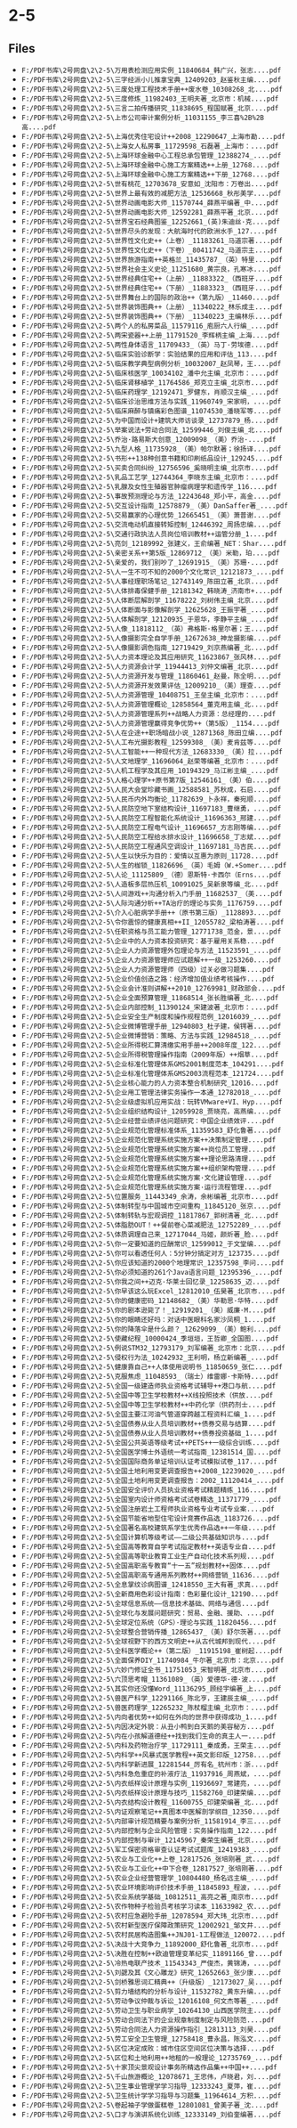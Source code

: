 # 2-5

## Files

- `F:/PDF书库\2号网盘\2\2-5\万用表检测应用实例_11840684_韩广兴，张志....pdf`
- `F:/PDF书库\2号网盘\2\2-5\三字经派小儿推拿宝典_12409203_赵鉴秋主编....pdf`
- `F:/PDF书库\2号网盘\2\2-5\三废处理工程技术手册++废水卷_10308268_北....pdf`
- `F:/PDF书库\2号网盘\2\2-5\三度修炼_11982403_王明夫著_北京市：机械....pdf`
- `F:/PDF书库\2号网盘\2\2-5\三言二拍传播研究_11838695_程国赋著_北京....pdf`
- `F:/PDF书库\2号网盘\2\2-5\上市公司审计案例分析_11031155_李三喜%2B%2B高....pdf`
- `F:/PDF书库\2号网盘\2\2-5\上海优秀住宅设计++2008_12290647_上海市勘....pdf`
- `F:/PDF书库\2号网盘\2\2-5\上海女人私房事_11729598_石磊著_上海市：....pdf`
- `F:/PDF书库\2号网盘\2\2-5\上海环球金融中心工程总承包管理_12388274_....pdf`
- `F:/PDF书库\2号网盘\2\2-5\上海环球金融中心施工方案精选++上册_12768....pdf`
- `F:/PDF书库\2号网盘\2\2-5\上海环球金融中心施工方案精选++下册_12768....pdf`
- `F:/PDF书库\2号网盘\2\2-5\世有桃花_12703678_安意如_沈阳市：万卷出....pdf`
- `F:/PDF书库\2号网盘\2\2-5\世界上最有效的减肥方法_12536668_秋彤美学....pdf`
- `F:/PDF书库\2号网盘\2\2-5\世界动画电影大师_11570744_薛燕平编著_中....pdf`
- `F:/PDF书库\2号网盘\2\2-5\世界动画电影大师_12592281_薛燕平著_北京....pdf`
- `F:/PDF书库\2号网盘\2\2-5\世界宝石经典图鉴_12252661_(英)朱迪丝·克....pdf`
- `F:/PDF书库\2号网盘\2\2-5\世界尽头的发现：大航海时代的欧洲水手_127....pdf`
- `F:/PDF书库\2号网盘\2\2-5\世界性文化史++（上卷）_11183261_马道宗著....pdf`
- `F:/PDF书库\2号网盘\2\2-5\世界性文化史++（下卷）_80411742_马道宗主....pdf`
- `F:/PDF书库\2号网盘\2\2-5\世界旅游指南++英格兰_11435787_（英）特里....pdf`
- `F:/PDF书库\2号网盘\2\2-5\世界社会主义史论_11251680_黄宗良，孔寒冰....pdf`
- `F:/PDF书库\2号网盘\2\2-5\世界经典住宅++（上册）_11883322_（西班牙....pdf`
- `F:/PDF书库\2号网盘\2\2-5\世界经典住宅++（下册）_11883323_（西班牙....pdf`
- `F:/PDF书库\2号网盘\2\2-5\世界舞台上的国际的政治++（第九版）_11460....pdf`
- `F:/PDF书库\2号网盘\2\2-5\世界装饰图典++（上册）_11340222_林乐成主....pdf`
- `F:/PDF书库\2号网盘\2\2-5\世界装饰图典++（下册）_11340223_主编林乐....pdf`
- `F:/PDF书库\2号网盘\2\2-5\两个人的私房菜品_11579116_庖厨六人行编_....pdf`
- `F:/PDF书库\2号网盘\2\2-5\两宋瓷器++上册_11791520_李辉柄主编_上海....pdf`
- `F:/PDF书库\2号网盘\2\2-5\两性身体语言_11709433_（英）马丁·劳埃德....pdf`
- `F:/PDF书库\2号网盘\2\2-5\临床实验诊断学：实验结果的应用和评估_113....pdf`
- `F:/PDF书库\2号网盘\2\2-5\临床教学典型病例分析_10032007_赵凤琴，王....pdf`
- `F:/PDF书库\2号网盘\2\2-5\临床核医学_10034102_潘中允主编_北京市：....pdf`
- `F:/PDF书库\2号网盘\2\2-5\临床肾移植学_11764586_郑克立主编_北京市....pdf`
- `F:/PDF书库\2号网盘\2\2-5\临床药理学_12192471_罗健东，肖顺汉主编_....pdf`
- `F:/PDF书库\2号网盘\2\2-5\临床诊治思维方法与实践_11960749_宋家明，....pdf`
- `F:/PDF书库\2号网盘\2\2-5\临床麻醉与镇痛彩色图谱_11074530_潘晓军等....pdf`
- `F:/PDF书库\2号网盘\2\2-5\为中国而设计+建筑大师访谈录_12737879_杨....pdf`
- `F:/PDF书库\2号网盘\2\2-5\举案说法+劳动合同法_12599446_刘俊主编_北....pdf`
- `F:/PDF书库\2号网盘\2\2-5\乔治·路易斯大创意_12009098_（美）乔治·....pdf`
- `F:/PDF书库\2号网盘\2\2-5\九型人格_11735928_（美）帕尔默著；徐扬译....pdf`
- `F:/PDF书库\2号网盘\2\2-5\书形++138种创意书籍和印刷纸品设计_129245....pdf`
- `F:/PDF书库\2号网盘\2\2-5\买卖合同纠纷_12756596_奚晓明主编_北京市....pdf`
- `F:/PDF书库\2号网盘\2\2-5\乳品工艺学_12744364_李晓东主编_北京市：....pdf`
- `F:/PDF书库\2号网盘\2\2-5\乳腺及女性生殖器官肿瘤病理学和遗传学_116....pdf`
- `F:/PDF书库\2号网盘\2\2-5\事故预测理论与方法_12243648_郑小平，高金....pdf`
- `F:/PDF书库\2号网盘\2\2-5\交互设计指南_12578879_（美）DanSaffer著_....pdf`
- `F:/PDF书库\2号网盘\2\2-5\交易赢家的心理优势_12665451_（美）萧普谢....pdf`
- `F:/PDF书库\2号网盘\2\2-5\交流电动机直接转矩控制_12446392_周扬忠编....pdf`
- `F:/PDF书库\2号网盘\2\2-5\交通行政执法人员岗位培训教材++运管分册_1....pdf`
- `F:/PDF书库\2号网盘\2\2-5\亮剑_12189992_张建义，王俞编著_NET：Shar....pdf`
- `F:/PDF书库\2号网盘\2\2-5\亲密关系++第5版_12869712_（美）米勒，珀....pdf`
- `F:/PDF书库\2号网盘\2\2-5\亲爱的，我们别吵了_12691915_（美）苏珊·....pdf`
- `F:/PDF书库\2号网盘\2\2-5\人一生不可不知的2000个文化常识_12121873_....pdf`
- `F:/PDF书库\2号网盘\2\2-5\人事经理职场笔记_12743149_陈田立著_北京....pdf`
- `F:/PDF书库\2号网盘\2\2-5\人体排毒保健手册_12181342_韩晓涛_济南市+....pdf`
- `F:/PDF书库\2号网盘\2\2-5\人体断层解剖学_11678222_刘树伟主编_北京....pdf`
- `F:/PDF书库\2号网盘\2\2-5\人体断面与影像解剖学_12625628_王振宇著_....pdf`
- `F:/PDF书库\2号网盘\2\2-5\人体解剖学_12120935_于恩华，李静平主编_....pdf`
- `F:/PDF书库\2号网盘\2\2-5\人像_11818112_（英）弗格斯·格里尔著；王....pdf`
- `F:/PDF书库\2号网盘\2\2-5\人像摄影完全自学手册_12672638_神龙摄影编....pdf`
- `F:/PDF书库\2号网盘\2\2-5\人像摄影调色指南_12719429_刘京燕编著_北....pdf`
- `F:/PDF书库\2号网盘\2\2-5\人力资本理论及其应用研究_11623867_张风林....pdf`
- `F:/PDF书库\2号网盘\2\2-5\人力资源会计学_11944413_刘仲文编著_北京....pdf`
- `F:/PDF书库\2号网盘\2\2-5\人力资源开发与管理_11860461_赵曼，陈全明....pdf`
- `F:/PDF书库\2号网盘\2\2-5\人力资源开发效果评估_12009210_（美）理查....pdf`
- `F:/PDF书库\2号网盘\2\2-5\人力资源管理_10408751_王垒主编_北京市：....pdf`
- `F:/PDF书库\2号网盘\2\2-5\人力资源管理概论_12858564_董克用主编_北....pdf`
- `F:/PDF书库\2号网盘\2\2-5\人力资源管理系列++战略人力资源：总经理的....pdf`
- `F:/PDF书库\2号网盘\2\2-5\人力资源管理赢得竞争优势++（第5版）_1154....pdf`
- `F:/PDF书库\2号网盘\2\2-5\人在企途++职场暗战小说_12871368_陈田立编....pdf`
- `F:/PDF书库\2号网盘\2\2-5\人工布光摄影教程_12599308_（美）麦肯兹等....pdf`
- `F:/PDF书库\2号网盘\2\2-5\人工智能++一种现代方法_12683330_（美）拉....pdf`
- `F:/PDF书库\2号网盘\2\2-5\人文地理学_11696064_赵荣等编著_北京市：....pdf`
- `F:/PDF书库\2号网盘\2\2-5\人机工程学及其应用_10194329_马江彬主编_....pdf`
- `F:/PDF书库\2号网盘\2\2-5\人格心理学++原书第7版_12546161_（美）伯....pdf`
- `F:/PDF书库\2号网盘\2\2-5\人民大会堂珍藏书画_12588581_苏秋成，石启....pdf`
- `F:/PDF书库\2号网盘\2\2-5\人民币内外均衡论_11782639_卜永祥，秦宛顺....pdf`
- `F:/PDF书库\2号网盘\2\2-5\人民防空地下室结构设计_11697183_曹继勇，....pdf`
- `F:/PDF书库\2号网盘\2\2-5\人民防空工程智能化系统设计_11696363_邢建....pdf`
- `F:/PDF书库\2号网盘\2\2-5\人民防空工程电气设计_11696657_方志刚等编....pdf`
- `F:/PDF书库\2号网盘\2\2-5\人民防空工程给水排水设计_11696658_丁志斌....pdf`
- `F:/PDF书库\2号网盘\2\2-5\人民防空工程通风空调设计_11697181_马吉民....pdf`
- `F:/PDF书库\2号网盘\2\2-5\人生以快乐为目的：爱情以互惠为原则_11728....pdf`
- `F:/PDF书库\2号网盘\2\2-5\人生的枷锁_11826696_（英）毛姆（W.+Somer....pdf`
- `F:/PDF书库\2号网盘\2\2-5\人论_11125809_（德）恩斯特·卡西尔（Erns....pdf`
- `F:/PDF书库\2号网盘\2\2-5\人造板多层热压机_10091025_吴新泉等编_北....pdf`
- `F:/PDF书库\2号网盘\2\2-5\人间游戏++沟通分析入门手册_11682537_（美....pdf`
- `F:/PDF书库\2号网盘\2\2-5\人际沟通分析++TA治疗的理论与实务_1176759....pdf`
- `F:/PDF书库\2号网盘\2\2-5\介入心脏病学手册++（原书第三版）_1128893....pdf`
- `F:/PDF书库\2号网盘\2\2-5\令你震惊的健康真相++II_12055782_梁柏涛著....pdf`
- `F:/PDF书库\2号网盘\2\2-5\任职资格与员工能力管理_12771738_范金，景....pdf`
- `F:/PDF书库\2号网盘\2\2-5\企业中的人力资本投资研究：基于雇用关系稳....pdf`
- `F:/PDF书库\2号网盘\2\2-5\企业人力资源管理外包理论与方法_11523591_....pdf`
- `F:/PDF书库\2号网盘\2\2-5\企业人力资源管理师应试题解++一级_1253260....pdf`
- `F:/PDF书库\2号网盘\2\2-5\企业人力资源管理师（四级）过关必做习题集....pdf`
- `F:/PDF书库\2号网盘\2\2-5\企业价值创造之路：经济增加值业绩考核操作....pdf`
- `F:/PDF书库\2号网盘\2\2-5\企业会计准则讲解++2010_12769981_财政部会....pdf`
- `F:/PDF书库\2号网盘\2\2-5\企业全面预算管理_11868514_张长胜编著_北....pdf`
- `F:/PDF书库\2号网盘\2\2-5\企业内部控制_11390124_宋建波著_北京市：....pdf`
- `F:/PDF书库\2号网盘\2\2-5\企业安全生产制度和操作规程范例_12016039_....pdf`
- `F:/PDF书库\2号网盘\2\2-5\企业微博管理手册_12940803_杜子建，侯锷著....pdf`
- `F:/PDF书库\2号网盘\2\2-5\企业微博营销：策略、方法与实践_12984518_....pdf`
- `F:/PDF书库\2号网盘\2\2-5\企业所得税汇算清缴实用手册++2008年度_122....pdf`
- `F:/PDF书库\2号网盘\2\2-5\企业所得税管理操作指南（2009年版）++烟草....pdf`
- `F:/PDF书库\2号网盘\2\2-5\企业标准化管理体系GMS2001制度范本_104291....pdf`
- `F:/PDF书库\2号网盘\2\2-5\企业标准化管理体系GMS2003流程范本_121724....pdf`
- `F:/PDF书库\2号网盘\2\2-5\企业核心能力的人力资本整合机制研究_12016....pdf`
- `F:/PDF书库\2号网盘\2\2-5\企业用工管理法律实务操作一本通_12782018_....pdf`
- `F:/PDF书库\2号网盘\2\2-5\企业级虚拟机应用实战：玩转VMware+VI、Hyp....pdf`
- `F:/PDF书库\2号网盘\2\2-5\企业组织结构设计_12059928_贾晓亮，高燕编....pdf`
- `F:/PDF书库\2号网盘\2\2-5\企业经营业绩评估问题研究：中国企业绩效评....pdf`
- `F:/PDF书库\2号网盘\2\2-5\企业规范化管理标准体系_11359583_舒化鲁著....pdf`
- `F:/PDF书库\2号网盘\2\2-5\企业规范化管理系统实施方案++决策制定管理....pdf`
- `F:/PDF书库\2号网盘\2\2-5\企业规范化管理系统实施方案++岗位员工管理....pdf`
- `F:/PDF书库\2号网盘\2\2-5\企业规范化管理系统实施方案++理论思路清理....pdf`
- `F:/PDF书库\2号网盘\2\2-5\企业规范化管理系统实施方案++组织架构管理....pdf`
- `F:/PDF书库\2号网盘\2\2-5\企业规范化管理系统实施方案·文化建设管理....pdf`
- `F:/PDF书库\2号网盘\2\2-5\企业规范化管理系统实施方案·运行流程管理....pdf`
- `F:/PDF书库\2号网盘\2\2-5\位置服务_11443349_余涛，余彬编著_北京市....pdf`
- `F:/PDF书库\2号网盘\2\2-5\体制转型与中国城市空间重构_11845120_张京....pdf`
- `F:/PDF书库\2号网盘\2\2-5\体制转轨与宏观调控_11817867_郭树清著_北....pdf`
- `F:/PDF书库\2号网盘\2\2-5\体脂肪OUT！++餐前卷心菜减肥法_12752289_....pdf`
- `F:/PDF书库\2号网盘\2\2-5\体质调理自己来_12717044_马姬，颜炘著_脸....pdf`
- `F:/PDF书库\2号网盘\2\2-5\你一定要知道的应酬常识_12599012_于文堂编....pdf`
- `F:/PDF书库\2号网盘\2\2-5\你可以看透任何人：5分钟分搞定对方_123735....pdf`
- `F:/PDF书库\2号网盘\2\2-5\你应该知道的2000个地理常识_12357598_李问....pdf`
- `F:/PDF书库\2号网盘\2\2-5\你必须知道的261个Java语言问题_12395396_....pdf`
- `F:/PDF书库\2号网盘\2\2-5\你我之间++迈克·华莱士回忆录_12258635_迈....pdf`
- `F:/PDF书库\2号网盘\2\2-5\你早该这么玩Excel_12812010_伍昊著_北京市....pdf`
- `F:/PDF书库\2号网盘\2\2-5\你的健康密码_12148682_（美）华勒思·华特....pdf`
- `F:/PDF书库\2号网盘\2\2-5\你的剧本逊毙了！_12919201_（美）威廉·M....pdf`
- `F:/PDF书库\2号网盘\2\2-5\你的眼睛还好吗：对话中医眼科名家沙凤桐_1....pdf`
- `F:/PDF书库\2号网盘\2\2-5\你的降落伞是什么颜？_12629099_（美）鲍利....pdf`
- `F:/PDF书库\2号网盘\2\2-5\使藏纪程_10000424_季垣垣，王哲卿_全国图....pdf`
- `F:/PDF书库\2号网盘\2\2-5\例说STM32_12793179_刘军编著_北京市：北京....pdf`
- `F:/PDF书库\2号网盘\2\2-5\侵权行为法_10242932_王利明，杨立新编著_....pdf`
- `F:/PDF书库\2号网盘\2\2-5\健康靠自己++人体使用说明书_11850659_张仁....pdf`
- `F:/PDF书库\2号网盘\2\2-5\克服焦虑_11048593_（瑞士）维雷娜·卡斯特....pdf`
- `F:/PDF书库\2号网盘\2\2-5\全国一级建造师执业资格考试辅导++港口与航....pdf`
- `F:/PDF书库\2号网盘\2\2-5\全国中等卫生学校教材++X线投照技术（供放....pdf`
- `F:/PDF书库\2号网盘\2\2-5\全国中等卫生学校教材++中药化学（供药剂士....pdf`
- `F:/PDF书库\2号网盘\2\2-5\全国主要江河油气管道穿跨越工程资料汇编_1....pdf`
- `F:/PDF书库\2号网盘\2\2-5\全国债券从业人员培训教材++债券交易与结算....pdf`
- `F:/PDF书库\2号网盘\2\2-5\全国债券从业人员培训教材++债券投资基础_1....pdf`
- `F:/PDF书库\2号网盘\2\2-5\全国公共英语等级考试++PETS++一级综合训练....pdf`
- `F:/PDF书库\2号网盘\2\2-5\全国医学博士外语统一考试指南_12381514_国....pdf`
- `F:/PDF书库\2号网盘\2\2-5\全国国际商务单证培训认证考试模拟试卷_117....pdf`
- `F:/PDF书库\2号网盘\2\2-5\全国土地利用变更调查报告++2008_12239020_....pdf`
- `F:/PDF书库\2号网盘\2\2-5\全国土地利用变更调查报告：2002_11120414_....pdf`
- `F:/PDF书库\2号网盘\2\2-5\全国安全评价人员执业资格考试精题精练_116....pdf`
- `F:/PDF书库\2号网盘\2\2-5\全国室内设计师资格考试试卷精选_11371779_....pdf`
- `F:/PDF书库\2号网盘\2\2-5\全国注册岩土工程师执业资格专业考试专业案....pdf`
- `F:/PDF书库\2号网盘\2\2-5\全国节能省地型住宅设计竞赛作品选_1183726....pdf`
- `F:/PDF书库\2号网盘\2\2-5\全国著名高校建筑系学生优秀作品选++一年级....pdf`
- `F:/PDF书库\2号网盘\2\2-5\全国计算机等级考试——二级公共基础知识与....pdf`
- `F:/PDF书库\2号网盘\2\2-5\全国高等教育自学考试指定教材++英语专业自....pdf`
- `F:/PDF书库\2号网盘\2\2-5\全国高等职业教育工业生产自动化技术系列规....pdf`
- `F:/PDF书库\2号网盘\2\2-5\全国高职高专教育“十一五”规划教材++固体....pdf`
- `F:/PDF书库\2号网盘\2\2-5\全国高职高专通用系列教材++网络营销_11636....pdf`
- `F:/PDF书库\2号网盘\2\2-5\全息掌纹诊病图谱_12418550_王大有著_求真....pdf`
- `F:/PDF书库\2号网盘\2\2-5\全新商用色彩设计指南：色彩量化设计_12190....pdf`
- `F:/PDF书库\2号网盘\2\2-5\全球信息系统——信息技术基础、网络与通信....pdf`
- `F:/PDF书库\2号网盘\2\2-5\全球化与发展问题研究：贸易、金融、援助、....pdf`
- `F:/PDF书库\2号网盘\2\2-5\全球定位系统（GPS）·理论与实践_11820456....pdf`
- `F:/PDF书库\2号网盘\2\2-5\全球整合营销传播_12865437_（美）舒尔茨著....pdf`
- `F:/PDF书库\2号网盘\2\2-5\全球视野下的西方文明史++从古代城邦到现代....pdf`
- `F:/PDF书库\2号网盘\2\2-5\全科医学概论++（第二版）_11915198_崔树起....pdf`
- `F:/PDF书库\2号网盘\2\2-5\全面保养DIY_11740984_牛尔著_北京市：北京....pdf`
- `F:/PDF书库\2号网盘\2\2-5\六妙门修证全书_11751053_宋智明著_北京市....pdf`
- `F:/PDF书库\2号网盘\2\2-5\六顶思考帽_11361089_（英）爱德华·德·波....pdf`
- `F:/PDF书库\2号网盘\2\2-5\其实你还没懂Word_11136295_顾经宇编著_上....pdf`
- `F:/PDF书库\2号网盘\2\2-5\兽医产科学_12291166_陈北亨，王建辰主编_....pdf`
- `F:/PDF书库\2号网盘\2\2-5\兽医药理学_12265232_陈杖榴主编_北京市：....pdf`
- `F:/PDF书库\2号网盘\2\2-5\内向者优势++如何在外向的世界中获得成功_1....pdf`
- `F:/PDF书库\2号网盘\2\2-5\内因决定外貌：从丑小鸭到白天鹅的美容秘方....pdf`
- `F:/PDF书库\2号网盘\2\2-5\内在小孩解道德经++找到我们生命的真主人一....pdf`
- `F:/PDF书库\2号网盘\2\2-5\内科及药物治疗学_11729111_秦成勇，王荣主....pdf`
- `F:/PDF书库\2号网盘\2\2-5\内科学++风暴式医学教程++英文影印版_12758....pdf`
- `F:/PDF书库\2号网盘\2\2-5\内科学新进展_12281544_厉有名_杭州市：浙....pdf`
- `F:/PDF书库\2号网盘\2\2-5\内科急危重症的补液疗法_11937916_周燕斌，....pdf`
- `F:/PDF书库\2号网盘\2\2-5\内衣纸样设计原理与实例_11936697_常建亮，....pdf`
- `F:/PDF书库\2号网盘\2\2-5\内衣纸样设计原理与技巧_11582760_印建荣编....pdf`
- `F:/PDF书库\2号网盘\2\2-5\内衣结构设计教程_11600755_印建荣编著_北....pdf`
- `F:/PDF书库\2号网盘\2\2-5\内证观察笔记++真图本中医解剖学纲目_12350....pdf`
- `F:/PDF书库\2号网盘\2\2-5\内部审计规范精要与案例分析_11581914_李三....pdf`
- `F:/PDF书库\2号网盘\2\2-5\内部控制与企业风险管理：实务操作指南_122....pdf`
- `F:/PDF书库\2号网盘\2\2-5\内部控制与审计_12145967_秦荣生编著_北京....pdf`
- `F:/PDF书库\2号网盘\2\2-5\军工保密资格审查认证考试试题库_12419383_....pdf`
- `F:/PDF书库\2号网盘\2\2-5\农业与工业化++上卷_12817526_张培刚著_武....pdf`
- `F:/PDF书库\2号网盘\2\2-5\农业与工业化++中下合卷_12817527_张培刚著....pdf`
- `F:/PDF书库\2号网盘\2\2-5\农业企业经营管理学_10804480_杨名远主编_....pdf`
- `F:/PDF书库\2号网盘\2\2-5\农业环境影响评价技术手册_11845893_程波，....pdf`
- `F:/PDF书库\2号网盘\2\2-5\农业系统学基础_10812511_高亮之著_南京市....pdf`
- `F:/PDF书库\2号网盘\2\2-5\农作物种子检验员考核学习读本_11633982_农....pdf`
- `F:/PDF书库\2号网盘\2\2-5\农村应急避险手册_12078594_郑大玮_北京市....pdf`
- `F:/PDF书库\2号网盘\2\2-5\农村新型医疗保障政策研究_12002921_邹文井....pdf`
- `F:/PDF书库\2号网盘\2\2-5\农村民居构造图集++JNJ01-1工程做法_120072....pdf`
- `F:/PDF书库\2号网盘\2\2-5\决战十大竞争力_11892000_舒化鲁著_北京市....pdf`
- `F:/PDF书库\2号网盘\2\2-5\决胜在控制++欧迪管理变革纪实_11891166_曾....pdf`
- `F:/PDF书库\2号网盘\2\2-5\冷热电联产技术_11543343_严俊杰，黄锦涛，....pdf`
- `F:/PDF书库\2号网盘\2\2-5\刘勰及其《文心雕龙》研究_12652663_张少康....pdf`
- `F:/PDF书库\2号网盘\2\2-5\剑桥雅思词汇精典++（升级版）_12173027_吴....pdf`
- `F:/PDF书库\2号网盘\2\2-5\剪力墙结构的分析与设计_11532782_黄东升编....pdf`
- `F:/PDF书库\2号网盘\2\2-5\劳动争议仲裁与诉讼_12016108_何文杰等著_....pdf`
- `F:/PDF书库\2号网盘\2\2-5\劳动卫生与职业病学_10264130_山西医学院主....pdf`
- `F:/PDF书库\2号网盘\2\2-5\劳动合同法下的企业规章制度制定与风险防范....pdf`
- `F:/PDF书库\2号网盘\2\2-5\劳动合同法人力资源操作指引_12813113_刘昊....pdf`
- `F:/PDF书库\2号网盘\2\2-5\劳工安全卫生管理_12758418_曹永昌，陈泓文....pdf`
- `F:/PDF书库\2号网盘\2\2-5\区位决定成败：城市住区空间区位决策与选择....pdf`
- `F:/PDF书库\2号网盘\2\2-5\区位和土地利用++地租的一般理论_12735769_....pdf`
- `F:/PDF书库\2号网盘\2\2-5\十家顶尖景观设计事务所精选作品集++中国++....pdf`
- `F:/PDF书库\2号网盘\2\2-5\千山旅游概论_12078671_王忠伟，卢晓君，刘....pdf`
- `F:/PDF书库\2号网盘\2\2-5\卫生事业管理学学习指导_12333243_夏萍，崔....pdf`
- `F:/PDF书库\2号网盘\2\2-5\卫生统计学学习指导与习题集_11964614_方积....pdf`
- `F:/PDF书库\2号网盘\2\2-5\卷起袖子学做蛋糕卷_12801081_曾美子著_沈....pdf`
- `F:/PDF书库\2号网盘\2\2-5\口才与演讲系统化训练_12333149_刘伯奎编著....pdf`
